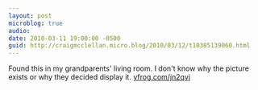 ```yaml
---
layout: post
microblog: true
audio: 
date: 2010-03-11 19:00:00 -0500
guid: http://craigmcclellan.micro.blog/2010/03/12/t10385139060.html
---
```

Found this in my grandparents' living room. I don't know why the picture exists or why they decided display it.  [yfrog.com/jn2qvj](http://yfrog.com/jn2qvj)
